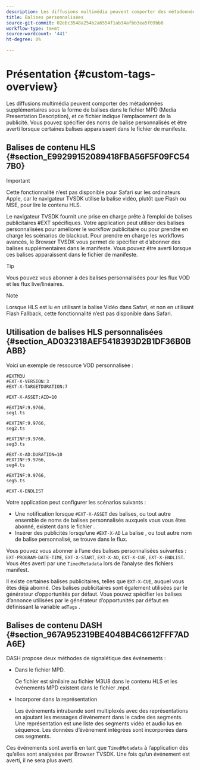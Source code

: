 ```yaml
---
description: Les diffusions multimédia peuvent comporter des métadonnées supplémentaires sous la forme de balises dans le fichier MPD (Media Presentation Description), et ce fichier indique l’emplacement de la publicité. Vous pouvez spécifier des noms de balise personnalisés et être averti lorsque certaines balises apparaissent dans le fichier de manifeste.
title: Balises personnalisées
source-git-commit: 02ebc3548a254b2a6554f1ab34afbb3ea5f09bb8
workflow-type: tm+mt
source-wordcount: '441'
ht-degree: 0%

---
```


# Présentation {#custom-tags-overview}

Les diffusions multimédia peuvent comporter des métadonnées supplémentaires sous la forme de balises dans le fichier MPD (Media Presentation Description), et ce fichier indique l’emplacement de la publicité. Vous pouvez spécifier des noms de balise personnalisés et être averti lorsque certaines balises apparaissent dans le fichier de manifeste.

## Balises de contenu HLS {#section_E99299152089418FBA56F5F09FC547B0}

>[!IMPORTANT]
>
>Cette fonctionnalité n’est pas disponible pour Safari sur les ordinateurs Apple, car le navigateur TVSDK utilise la balise vidéo, plutôt que Flash ou MSE, pour lire le contenu HLS.

Le navigateur TVSDK fournit une prise en charge prête à l’emploi de balises publicitaires #EXT spécifiques. Votre application peut utiliser des balises personnalisées pour améliorer le workflow publicitaire ou pour prendre en charge les scénarios de blackout. Pour prendre en charge les workflows avancés, le Browser TVSDK vous permet de spécifier et d’abonner des balises supplémentaires dans le manifeste. Vous pouvez être averti lorsque ces balises apparaissent dans le fichier de manifeste.

>[!TIP]
>
>Vous pouvez vous abonner à des balises personnalisées pour les flux VOD et les flux live/linéaires.

>[!NOTE]
>
>Lorsque HLS est lu en utilisant la balise Vidéo dans Safari, et non en utilisant Flash Fallback, cette fonctionnalité n’est pas disponible dans Safari.

## Utilisation de balises HLS personnalisées {#section_AD032318AEF5418393D2B1DF36B0BABB}

Voici un exemple de ressource VOD personnalisée :

```
#EXTM3U
#EXT-X-VERSION:3
#EXT-X-TARGETDURATION:7
 
#EXT-X-ASSET:AID=10
 
#EXTINF:9.9766,
seg1.ts
 
#EXTINF:9.9766,
seg2.ts
 
#EXTINF:9.9766,
seg3.ts
 
#EXT-X-AD:DURATION=10
#EXTINF:9.9766,
seg4.ts
 
#EXTINF:9.9766,
seg5.ts
 
#EXT-X-ENDLIST
```

Votre application peut configurer les scénarios suivants :

* Une notification lorsque `#EXT-X-ASSET` des balises, ou tout autre ensemble de noms de balises personnalisés auxquels vous vous êtes abonné, existent dans le fichier .
* Insérer des publicités lorsqu’une `#EXT-X-AD` La balise , ou tout autre nom de balise personnalisé, se trouve dans le flux.

Vous pouvez vous abonner à l’une des balises personnalisées suivantes : `EXT-PROGRAM-DATE-TIME`, `EXT-X-START`, `EXT-X-AD`, `EXT-X-CUE`, `EXT-X-ENDLIST`. Vous êtes averti par une `TimedMetadata` lors de l’analyse des fichiers manifest.

Il existe certaines balises publicitaires, telles que `EXT-X-CUE`, auquel vous êtes déjà abonné. Ces balises publicitaires sont également utilisées par le générateur d’opportunités par défaut. Vous pouvez spécifier les balises d’annonce utilisées par le générateur d’opportunités par défaut en définissant la variable `adTags` .

## Balises de contenu DASH {#section_967A952319BE4048B4C6612FFF7ADA6E}

DASH propose deux méthodes de signalétique des événements :

* Dans le fichier MPD.

  Ce fichier est similaire au fichier M3U8 dans le contenu HLS et les événements MPD existent dans le fichier .mpd.
* Incorporer dans la représentation

  Les événements intrabande sont multiplexés avec des représentations en ajoutant les messages d’événement dans le cadre des segments. Une représentation est une liste des segments vidéo et audio lus en séquence. Les données d’événement intégrées sont incorporées dans ces segments.

Ces événements sont avertis en tant que `TimedMetadata` à l’application dès qu’elles sont analysées par Browser TVSDK. Une fois qu’un événement est averti, il ne sera plus averti.
